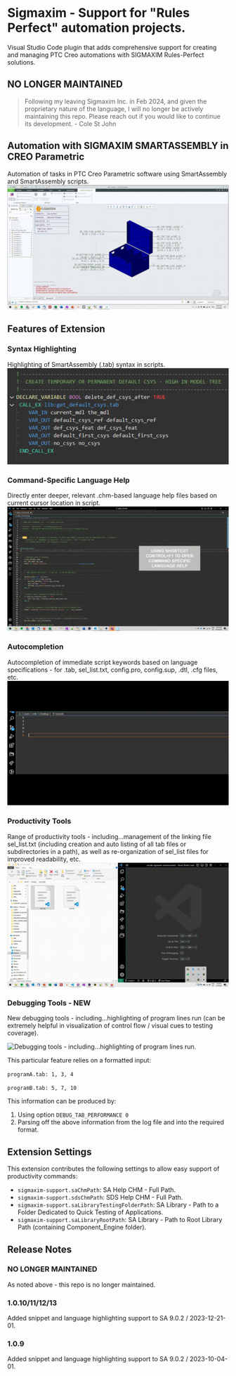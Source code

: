 # Sigmaxim - Support for "Rules Perfect" automation projects.

Visual Studio Code plugin that adds comprehensive support for creating and managing PTC Creo automations with SIGMAXIM Rules-Perfect solutions.

## NO LONGER MAINTAINED

> Following my leaving Sigmaxim Inc. in Feb 2024, and given the proprietary nature of the language, I will no longer be actively maintaining this repo.  Please reach out if you would like to continue its development. - Cole St John


## Automation with SIGMAXIM SMARTASSEMBLY in CREO Parametric

Automation of tasks in PTC Creo Parametric software using SmartAssembly and SmartAssembly scripts.
![Automation](images/automation.gif)

## Features of Extension

### Syntax Highlighting 
Highlighting of SmartAssembly (.tab) syntax in scripts.
![Syntax Highlighting for .tab, sel_list.txt, config.pro, config.sup, .dtl, .cfg files, etc.](images/syntax_highlighting.gif)

### Command-Specific Language Help 
Directly enter deeper, relevant .chm-based language help files based on current cursor location in script.
![Open the Smartassembly or other .chm files directly to the relevant page / material.](images/language_help.gif)

### Autocompletion 
Autocompletion of immediate script keywords based on language specifications - for .tab, sel_list.txt, config.pro, config.sup, .dtl, .cfg files, etc.
![Autocompletion for .tab, sel_list.txt, config.pro, config.sup, .dtl, .cfg files, etc.](images/autocompletion.gif)

### Productivity Tools
Range of productivity tools - including...management of the linking file sel_list.txt (including creation and auto listing of all tab files or subdirectories in a path), as well as re-organization of sel_list files for improved readability, etc.
![Productivity tools - including...sel_list.txt creation (including auto listing of all tab files or subdirectories in a path), as well as re-organization of sel_list files for improved readability.](images/productivity.gif)

### Debugging Tools - NEW
New debugging tools - including...highlighting of program lines run (can be extremely helpful in visualization of control flow / visual cues to testing coverage).  

![Debugging tools - including...highlighting of program lines run.](images/highlighting_lines_run.gif)

This particular feature relies on a formatted input: 

``programA.tab: 1, 3, 4``

``programB.tab: 5, 7, 10``

This information can be produced by:
1. Using option  ``DEBUG_TAB_PERFORMANCE 0``
2. Parsing off the above information from the log file and into the required format.

## Extension Settings
This extension contributes the following settings to allow easy support of productivity commands:

* `sigmaxim-support.saChmPath`: SA Help CHM - Full Path.
* `sigmaxim-support.sdsChmPath`: SDS Help CHM - Full Path.
* `sigmaxim-support.saLibraryTestingFolderPath`: SA Library - Path to a Folder Dedicated to Quick Testing of Applications.
* `sigmaxim-support.saLibraryRootPath`: SA Library - Path to Root Library Path (containing Component_Engine folder).

## Release Notes

### NO LONGER MAINTAINED
As noted above - this repo is no longer maintained.

### 1.0.10/11/12/13
Added snippet and language highlighting support to SA 9.0.2 / 2023-12-21-01.

### 1.0.9
Added snippet and language highlighting support to SA 9.0.2 / 2023-10-04-01.

